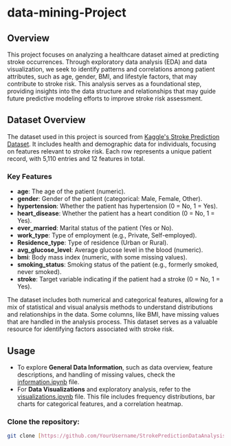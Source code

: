 # data-mining-Project

## Overview
This project focuses on analyzing a healthcare dataset aimed at predicting stroke occurrences. Through exploratory data analysis (EDA) and data visualization, we seek to identify patterns and correlations among patient attributes, such as age, gender, BMI, and lifestyle factors, that may contribute to stroke risk. This analysis serves as a foundational step, providing insights into the data structure and relationships that may guide future predictive modeling efforts to improve stroke risk assessment.

## Dataset Overview

The dataset used in this project is sourced from [Kaggle's Stroke Prediction Dataset](https://www.kaggle.com/datasets/fedesoriano/stroke-prediction-dataset). It includes health and demographic data for individuals, focusing on features relevant to stroke risk. Each row represents a unique patient record, with 5,110 entries and 12 features in total.

### Key Features
- **age**: The age of the patient (numeric).
- **gender**: Gender of the patient (categorical: Male, Female, Other).
- **hypertension**: Whether the patient has hypertension (0 = No, 1 = Yes).
- **heart_disease**: Whether the patient has a heart condition (0 = No, 1 = Yes).
- **ever_married**: Marital status of the patient (Yes or No).
- **work_type**: Type of employment (e.g., Private, Self-employed).
- **Residence_type**: Type of residence (Urban or Rural).
- **avg_glucose_level**: Average glucose level in the blood (numeric).
- **bmi**: Body mass index (numeric, with some missing values).
- **smoking_status**: Smoking status of the patient (e.g., formerly smoked, never smoked).
- **stroke**: Target variable indicating if the patient had a stroke (0 = No, 1 = Yes).

The dataset includes both numerical and categorical features, allowing for a mix of statistical and visual analysis methods to understand distributions and relationships in the data. Some columns, like BMI, have missing values that are handled in the analysis process. This dataset serves as a valuable resource for identifying factors associated with stroke risk.


## Usage

- To explore **General Data Information**, such as data overview, feature descriptions, and handling of missing values, check the [information.ipynb](https://github.com/lilihosieni-amin/data-mining-Project/blob/main/preprocessing/information.ipynb) file.
- For **Data Visualizations** and exploratory analysis, refer to the [visualizations.ipynb](https://github.com/lilihosieni-amin/data-mining-Project/blob/main/preprocessing/visualizations.ipynb) file. This file includes frequency distributions, bar charts for categorical features, and a correlation heatmap.

### Clone the repository:
```bash
git clone [https://github.com/YourUsername/StrokePredictionDataAnalysis.git](https://github.com/lilihosieni-amin/data-mining-Project.git)
